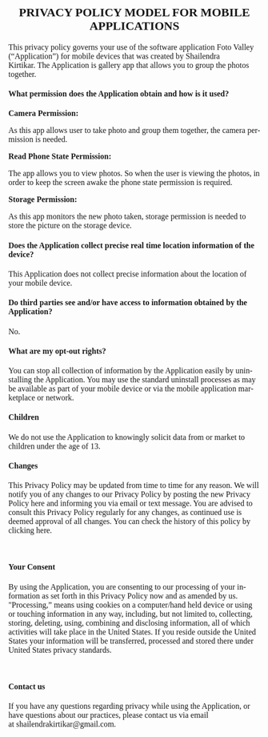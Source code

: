 <html xmlns:v="urn:schemas-microsoft-com:vml"
xmlns:o="urn:schemas-microsoft-com:office:office"
xmlns:w="urn:schemas-microsoft-com:office:word"
xmlns:m="http://schemas.microsoft.com/office/2004/12/omml"
xmlns="http://www.w3.org/TR/REC-html40">

<head>
<meta http-equiv=Content-Type content="text/html; charset=windows-1252">
<meta name=ProgId content=Word.Document>
<meta name=Generator content="Microsoft Word 15">
<meta name=Originator content="Microsoft Word 15">
<link rel=File-List href="mobile-privacy-policy_files/filelist.xml">
<!--[if gte mso 9]><xml>
 <o:DocumentProperties>
  <o:Author>shailendra kirtikar</o:Author>
  <o:LastAuthor>shailendra kirtikar</o:LastAuthor>
  <o:Revision>2</o:Revision>
  <o:TotalTime>66</o:TotalTime>
  <o:Created>2017-05-21T10:37:00Z</o:Created>
  <o:LastSaved>2017-05-21T10:37:00Z</o:LastSaved>
  <o:Pages>2</o:Pages>
  <o:Words>388</o:Words>
  <o:Characters>2213</o:Characters>
  <o:Lines>18</o:Lines>
  <o:Paragraphs>5</o:Paragraphs>
  <o:CharactersWithSpaces>2596</o:CharactersWithSpaces>
  <o:Version>15.00</o:Version>
 </o:DocumentProperties>
 <o:OfficeDocumentSettings>
  <o:TargetScreenSize>800x600</o:TargetScreenSize>
 </o:OfficeDocumentSettings>
</xml><![endif]-->
<link rel=themeData href="mobile-privacy-policy_files/themedata.thmx">
<link rel=colorSchemeMapping
href="mobile-privacy-policy_files/colorschememapping.xml">
<!--[if gte mso 9]><xml>
 <w:WordDocument>
  <w:GrammarState>Clean</w:GrammarState>
  <w:TrackMoves>false</w:TrackMoves>
  <w:TrackFormatting/>
  <w:ValidateAgainstSchemas/>
  <w:SaveIfXMLInvalid>false</w:SaveIfXMLInvalid>
  <w:IgnoreMixedContent>false</w:IgnoreMixedContent>
  <w:AlwaysShowPlaceholderText>false</w:AlwaysShowPlaceholderText>
  <w:DoNotPromoteQF/>
  <w:LidThemeOther>EN-IN</w:LidThemeOther>
  <w:LidThemeAsian>X-NONE</w:LidThemeAsian>
  <w:LidThemeComplexScript>MR</w:LidThemeComplexScript>
  <w:Compatibility>
   <w:BreakWrappedTables/>
   <w:SnapToGridInCell/>
   <w:WrapTextWithPunct/>
   <w:UseAsianBreakRules/>
   <w:UseWord2010TableStyleRules/>
   <w:DontGrowAutofit/>
   <w:DontUseIndentAsNumberingTabStop/>
   <w:FELineBreak11/>
   <w:WW11IndentRules/>
   <w:DontAutofitConstrainedTables/>
   <w:AutofitLikeWW11/>
   <w:HangulWidthLikeWW11/>
   <w:UseNormalStyleForList/>
   <w:DontVertAlignCellWithSp/>
   <w:DontBreakConstrainedForcedTables/>
   <w:DontVertAlignInTxbx/>
   <w:Word11KerningPairs/>
   <w:CachedColBalance/>
  </w:Compatibility>
  <w:DoNotOptimizeForBrowser/>
  <m:mathPr>
   <m:mathFont m:val="Cambria Math"/>
   <m:brkBin m:val="before"/>
   <m:brkBinSub m:val="&#45;-"/>
   <m:smallFrac m:val="off"/>
   <m:dispDef/>
   <m:lMargin m:val="0"/>
   <m:rMargin m:val="0"/>
   <m:defJc m:val="centerGroup"/>
   <m:wrapRight/>
   <m:intLim m:val="subSup"/>
   <m:naryLim m:val="undOvr"/>
  </m:mathPr></w:WordDocument>
</xml><![endif]--><!--[if gte mso 9]><xml>
 <w:LatentStyles DefLockedState="false" DefUnhideWhenUsed="false"
  DefSemiHidden="false" DefQFormat="false" DefPriority="99"
  LatentStyleCount="371">
  <w:LsdException Locked="false" QFormat="true" Name="Normal"/>
  <w:LsdException Locked="false" QFormat="true" Name="heading 1"/>
  <w:LsdException Locked="false" QFormat="true" Name="heading 2"/>
  <w:LsdException Locked="false" QFormat="true" Name="heading 3"/>
  <w:LsdException Locked="false" QFormat="true" Name="heading 4"/>
  <w:LsdException Locked="false" QFormat="true" Name="heading 5"/>
  <w:LsdException Locked="false" QFormat="true" Name="heading 6"/>
  <w:LsdException Locked="false" SemiHidden="true" UnhideWhenUsed="true"
   QFormat="true" Name="heading 7"/>
  <w:LsdException Locked="false" SemiHidden="true" UnhideWhenUsed="true"
   QFormat="true" Name="heading 8"/>
  <w:LsdException Locked="false" SemiHidden="true" UnhideWhenUsed="true"
   QFormat="true" Name="heading 9"/>
  <w:LsdException Locked="false" SemiHidden="true" UnhideWhenUsed="true"
   Name="index 1"/>
  <w:LsdException Locked="false" SemiHidden="true" UnhideWhenUsed="true"
   Name="index 2"/>
  <w:LsdException Locked="false" SemiHidden="true" UnhideWhenUsed="true"
   Name="index 3"/>
  <w:LsdException Locked="false" SemiHidden="true" UnhideWhenUsed="true"
   Name="index 4"/>
  <w:LsdException Locked="false" SemiHidden="true" UnhideWhenUsed="true"
   Name="index 5"/>
  <w:LsdException Locked="false" SemiHidden="true" UnhideWhenUsed="true"
   Name="index 6"/>
  <w:LsdException Locked="false" SemiHidden="true" UnhideWhenUsed="true"
   Name="index 7"/>
  <w:LsdException Locked="false" SemiHidden="true" UnhideWhenUsed="true"
   Name="index 8"/>
  <w:LsdException Locked="false" SemiHidden="true" UnhideWhenUsed="true"
   Name="index 9"/>
  <w:LsdException Locked="false" SemiHidden="true" UnhideWhenUsed="true"
   Name="toc 1"/>
  <w:LsdException Locked="false" SemiHidden="true" UnhideWhenUsed="true"
   Name="toc 2"/>
  <w:LsdException Locked="false" SemiHidden="true" UnhideWhenUsed="true"
   Name="toc 3"/>
  <w:LsdException Locked="false" SemiHidden="true" UnhideWhenUsed="true"
   Name="toc 4"/>
  <w:LsdException Locked="false" SemiHidden="true" UnhideWhenUsed="true"
   Name="toc 5"/>
  <w:LsdException Locked="false" SemiHidden="true" UnhideWhenUsed="true"
   Name="toc 6"/>
  <w:LsdException Locked="false" SemiHidden="true" UnhideWhenUsed="true"
   Name="toc 7"/>
  <w:LsdException Locked="false" SemiHidden="true" UnhideWhenUsed="true"
   Name="toc 8"/>
  <w:LsdException Locked="false" SemiHidden="true" UnhideWhenUsed="true"
   Name="toc 9"/>
  <w:LsdException Locked="false" SemiHidden="true" UnhideWhenUsed="true"
   Name="Normal Indent"/>
  <w:LsdException Locked="false" SemiHidden="true" UnhideWhenUsed="true"
   Name="footnote text"/>
  <w:LsdException Locked="false" SemiHidden="true" UnhideWhenUsed="true"
   Name="annotation text"/>
  <w:LsdException Locked="false" SemiHidden="true" UnhideWhenUsed="true"
   Name="header"/>
  <w:LsdException Locked="false" SemiHidden="true" UnhideWhenUsed="true"
   Name="footer"/>
  <w:LsdException Locked="false" SemiHidden="true" UnhideWhenUsed="true"
   Name="index heading"/>
  <w:LsdException Locked="false" SemiHidden="true" UnhideWhenUsed="true"
   QFormat="true" Name="caption"/>
  <w:LsdException Locked="false" SemiHidden="true" UnhideWhenUsed="true"
   Name="table of figures"/>
  <w:LsdException Locked="false" SemiHidden="true" UnhideWhenUsed="true"
   Name="envelope address"/>
  <w:LsdException Locked="false" SemiHidden="true" UnhideWhenUsed="true"
   Name="envelope return"/>
  <w:LsdException Locked="false" SemiHidden="true" UnhideWhenUsed="true"
   Name="footnote reference"/>
  <w:LsdException Locked="false" SemiHidden="true" UnhideWhenUsed="true"
   Name="annotation reference"/>
  <w:LsdException Locked="false" SemiHidden="true" UnhideWhenUsed="true"
   Name="line number"/>
  <w:LsdException Locked="false" SemiHidden="true" UnhideWhenUsed="true"
   Name="page number"/>
  <w:LsdException Locked="false" SemiHidden="true" UnhideWhenUsed="true"
   Name="endnote reference"/>
  <w:LsdException Locked="false" SemiHidden="true" UnhideWhenUsed="true"
   Name="endnote text"/>
  <w:LsdException Locked="false" SemiHidden="true" UnhideWhenUsed="true"
   Name="table of authorities"/>
  <w:LsdException Locked="false" SemiHidden="true" UnhideWhenUsed="true"
   Name="macro"/>
  <w:LsdException Locked="false" SemiHidden="true" UnhideWhenUsed="true"
   Name="toa heading"/>
  <w:LsdException Locked="false" SemiHidden="true" UnhideWhenUsed="true"
   Name="List"/>
  <w:LsdException Locked="false" SemiHidden="true" UnhideWhenUsed="true"
   Name="List Bullet"/>
  <w:LsdException Locked="false" SemiHidden="true" UnhideWhenUsed="true"
   Name="List Number"/>
  <w:LsdException Locked="false" SemiHidden="true" UnhideWhenUsed="true"
   Name="List 2"/>
  <w:LsdException Locked="false" SemiHidden="true" UnhideWhenUsed="true"
   Name="List 3"/>
  <w:LsdException Locked="false" SemiHidden="true" UnhideWhenUsed="true"
   Name="List 4"/>
  <w:LsdException Locked="false" SemiHidden="true" UnhideWhenUsed="true"
   Name="List 5"/>
  <w:LsdException Locked="false" SemiHidden="true" UnhideWhenUsed="true"
   Name="List Bullet 2"/>
  <w:LsdException Locked="false" SemiHidden="true" UnhideWhenUsed="true"
   Name="List Bullet 3"/>
  <w:LsdException Locked="false" SemiHidden="true" UnhideWhenUsed="true"
   Name="List Bullet 4"/>
  <w:LsdException Locked="false" SemiHidden="true" UnhideWhenUsed="true"
   Name="List Bullet 5"/>
  <w:LsdException Locked="false" SemiHidden="true" UnhideWhenUsed="true"
   Name="List Number 2"/>
  <w:LsdException Locked="false" SemiHidden="true" UnhideWhenUsed="true"
   Name="List Number 3"/>
  <w:LsdException Locked="false" SemiHidden="true" UnhideWhenUsed="true"
   Name="List Number 4"/>
  <w:LsdException Locked="false" SemiHidden="true" UnhideWhenUsed="true"
   Name="List Number 5"/>
  <w:LsdException Locked="false" QFormat="true" Name="Title"/>
  <w:LsdException Locked="false" SemiHidden="true" UnhideWhenUsed="true"
   Name="Closing"/>
  <w:LsdException Locked="false" SemiHidden="true" UnhideWhenUsed="true"
   Name="Signature"/>
  <w:LsdException Locked="false" Priority="0" SemiHidden="true"
   UnhideWhenUsed="true" Name="Default Paragraph Font"/>
  <w:LsdException Locked="false" SemiHidden="true" UnhideWhenUsed="true"
   Name="Body Text"/>
  <w:LsdException Locked="false" SemiHidden="true" UnhideWhenUsed="true"
   Name="Body Text Indent"/>
  <w:LsdException Locked="false" SemiHidden="true" UnhideWhenUsed="true"
   Name="List Continue"/>
  <w:LsdException Locked="false" SemiHidden="true" UnhideWhenUsed="true"
   Name="List Continue 2"/>
  <w:LsdException Locked="false" SemiHidden="true" UnhideWhenUsed="true"
   Name="List Continue 3"/>
  <w:LsdException Locked="false" SemiHidden="true" UnhideWhenUsed="true"
   Name="List Continue 4"/>
  <w:LsdException Locked="false" SemiHidden="true" UnhideWhenUsed="true"
   Name="List Continue 5"/>
  <w:LsdException Locked="false" SemiHidden="true" UnhideWhenUsed="true"
   Name="Message Header"/>
  <w:LsdException Locked="false" QFormat="true" Name="Subtitle"/>
  <w:LsdException Locked="false" SemiHidden="true" UnhideWhenUsed="true"
   Name="Salutation"/>
  <w:LsdException Locked="false" SemiHidden="true" UnhideWhenUsed="true"
   Name="Date"/>
  <w:LsdException Locked="false" SemiHidden="true" UnhideWhenUsed="true"
   Name="Body Text First Indent"/>
  <w:LsdException Locked="false" SemiHidden="true" UnhideWhenUsed="true"
   Name="Body Text First Indent 2"/>
  <w:LsdException Locked="false" SemiHidden="true" UnhideWhenUsed="true"
   Name="Note Heading"/>
  <w:LsdException Locked="false" SemiHidden="true" UnhideWhenUsed="true"
   Name="Body Text 2"/>
  <w:LsdException Locked="false" SemiHidden="true" UnhideWhenUsed="true"
   Name="Body Text 3"/>
  <w:LsdException Locked="false" SemiHidden="true" UnhideWhenUsed="true"
   Name="Body Text Indent 2"/>
  <w:LsdException Locked="false" SemiHidden="true" UnhideWhenUsed="true"
   Name="Body Text Indent 3"/>
  <w:LsdException Locked="false" SemiHidden="true" UnhideWhenUsed="true"
   Name="Block Text"/>
  <w:LsdException Locked="false" SemiHidden="true" UnhideWhenUsed="true"
   Name="Hyperlink"/>
  <w:LsdException Locked="false" SemiHidden="true" UnhideWhenUsed="true"
   Name="FollowedHyperlink"/>
  <w:LsdException Locked="false" QFormat="true" Name="Strong"/>
  <w:LsdException Locked="false" QFormat="true" Name="Emphasis"/>
  <w:LsdException Locked="false" SemiHidden="true" UnhideWhenUsed="true"
   Name="Document Map"/>
  <w:LsdException Locked="false" SemiHidden="true" UnhideWhenUsed="true"
   Name="Plain Text"/>
  <w:LsdException Locked="false" SemiHidden="true" UnhideWhenUsed="true"
   Name="E-mail Signature"/>
  <w:LsdException Locked="false" SemiHidden="true" UnhideWhenUsed="true"
   Name="HTML Top of Form"/>
  <w:LsdException Locked="false" SemiHidden="true" UnhideWhenUsed="true"
   Name="HTML Bottom of Form"/>
  <w:LsdException Locked="false" SemiHidden="true" UnhideWhenUsed="true"
   Name="Normal (Web)"/>
  <w:LsdException Locked="false" SemiHidden="true" UnhideWhenUsed="true"
   Name="HTML Acronym"/>
  <w:LsdException Locked="false" SemiHidden="true" UnhideWhenUsed="true"
   Name="HTML Address"/>
  <w:LsdException Locked="false" SemiHidden="true" UnhideWhenUsed="true"
   Name="HTML Cite"/>
  <w:LsdException Locked="false" SemiHidden="true" UnhideWhenUsed="true"
   Name="HTML Code"/>
  <w:LsdException Locked="false" SemiHidden="true" UnhideWhenUsed="true"
   Name="HTML Definition"/>
  <w:LsdException Locked="false" SemiHidden="true" UnhideWhenUsed="true"
   Name="HTML Keyboard"/>
  <w:LsdException Locked="false" SemiHidden="true" UnhideWhenUsed="true"
   Name="HTML Preformatted"/>
  <w:LsdException Locked="false" SemiHidden="true" UnhideWhenUsed="true"
   Name="HTML Sample"/>
  <w:LsdException Locked="false" SemiHidden="true" UnhideWhenUsed="true"
   Name="HTML Typewriter"/>
  <w:LsdException Locked="false" SemiHidden="true" UnhideWhenUsed="true"
   Name="HTML Variable"/>
  <w:LsdException Locked="false" SemiHidden="true" UnhideWhenUsed="true"
   Name="Normal Table"/>
  <w:LsdException Locked="false" SemiHidden="true" UnhideWhenUsed="true"
   Name="annotation subject"/>
  <w:LsdException Locked="false" SemiHidden="true" UnhideWhenUsed="true"
   Name="No List"/>
  <w:LsdException Locked="false" SemiHidden="true" UnhideWhenUsed="true"
   Name="Outline List 1"/>
  <w:LsdException Locked="false" SemiHidden="true" UnhideWhenUsed="true"
   Name="Outline List 2"/>
  <w:LsdException Locked="false" SemiHidden="true" UnhideWhenUsed="true"
   Name="Outline List 3"/>
  <w:LsdException Locked="false" SemiHidden="true" UnhideWhenUsed="true"
   Name="Table Simple 1"/>
  <w:LsdException Locked="false" SemiHidden="true" UnhideWhenUsed="true"
   Name="Table Simple 2"/>
  <w:LsdException Locked="false" SemiHidden="true" UnhideWhenUsed="true"
   Name="Table Simple 3"/>
  <w:LsdException Locked="false" SemiHidden="true" UnhideWhenUsed="true"
   Name="Table Classic 1"/>
  <w:LsdException Locked="false" SemiHidden="true" UnhideWhenUsed="true"
   Name="Table Classic 2"/>
  <w:LsdException Locked="false" SemiHidden="true" UnhideWhenUsed="true"
   Name="Table Classic 3"/>
  <w:LsdException Locked="false" SemiHidden="true" UnhideWhenUsed="true"
   Name="Table Classic 4"/>
  <w:LsdException Locked="false" SemiHidden="true" UnhideWhenUsed="true"
   Name="Table Colorful 1"/>
  <w:LsdException Locked="false" SemiHidden="true" UnhideWhenUsed="true"
   Name="Table Colorful 2"/>
  <w:LsdException Locked="false" SemiHidden="true" UnhideWhenUsed="true"
   Name="Table Colorful 3"/>
  <w:LsdException Locked="false" SemiHidden="true" UnhideWhenUsed="true"
   Name="Table Columns 1"/>
  <w:LsdException Locked="false" SemiHidden="true" UnhideWhenUsed="true"
   Name="Table Columns 2"/>
  <w:LsdException Locked="false" SemiHidden="true" UnhideWhenUsed="true"
   Name="Table Columns 3"/>
  <w:LsdException Locked="false" SemiHidden="true" UnhideWhenUsed="true"
   Name="Table Columns 4"/>
  <w:LsdException Locked="false" SemiHidden="true" UnhideWhenUsed="true"
   Name="Table Columns 5"/>
  <w:LsdException Locked="false" SemiHidden="true" UnhideWhenUsed="true"
   Name="Table Grid 1"/>
  <w:LsdException Locked="false" SemiHidden="true" UnhideWhenUsed="true"
   Name="Table Grid 2"/>
  <w:LsdException Locked="false" SemiHidden="true" UnhideWhenUsed="true"
   Name="Table Grid 3"/>
  <w:LsdException Locked="false" SemiHidden="true" UnhideWhenUsed="true"
   Name="Table Grid 4"/>
  <w:LsdException Locked="false" SemiHidden="true" UnhideWhenUsed="true"
   Name="Table Grid 5"/>
  <w:LsdException Locked="false" SemiHidden="true" UnhideWhenUsed="true"
   Name="Table Grid 6"/>
  <w:LsdException Locked="false" SemiHidden="true" UnhideWhenUsed="true"
   Name="Table Grid 7"/>
  <w:LsdException Locked="false" SemiHidden="true" UnhideWhenUsed="true"
   Name="Table Grid 8"/>
  <w:LsdException Locked="false" SemiHidden="true" UnhideWhenUsed="true"
   Name="Table List 1"/>
  <w:LsdException Locked="false" SemiHidden="true" UnhideWhenUsed="true"
   Name="Table List 2"/>
  <w:LsdException Locked="false" SemiHidden="true" UnhideWhenUsed="true"
   Name="Table List 3"/>
  <w:LsdException Locked="false" SemiHidden="true" UnhideWhenUsed="true"
   Name="Table List 4"/>
  <w:LsdException Locked="false" SemiHidden="true" UnhideWhenUsed="true"
   Name="Table List 5"/>
  <w:LsdException Locked="false" SemiHidden="true" UnhideWhenUsed="true"
   Name="Table List 6"/>
  <w:LsdException Locked="false" SemiHidden="true" UnhideWhenUsed="true"
   Name="Table List 7"/>
  <w:LsdException Locked="false" SemiHidden="true" UnhideWhenUsed="true"
   Name="Table List 8"/>
  <w:LsdException Locked="false" SemiHidden="true" UnhideWhenUsed="true"
   Name="Table 3D effects 1"/>
  <w:LsdException Locked="false" SemiHidden="true" UnhideWhenUsed="true"
   Name="Table 3D effects 2"/>
  <w:LsdException Locked="false" SemiHidden="true" UnhideWhenUsed="true"
   Name="Table 3D effects 3"/>
  <w:LsdException Locked="false" SemiHidden="true" UnhideWhenUsed="true"
   Name="Table Contemporary"/>
  <w:LsdException Locked="false" SemiHidden="true" UnhideWhenUsed="true"
   Name="Table Elegant"/>
  <w:LsdException Locked="false" SemiHidden="true" UnhideWhenUsed="true"
   Name="Table Professional"/>
  <w:LsdException Locked="false" SemiHidden="true" UnhideWhenUsed="true"
   Name="Table Subtle 1"/>
  <w:LsdException Locked="false" SemiHidden="true" UnhideWhenUsed="true"
   Name="Table Subtle 2"/>
  <w:LsdException Locked="false" SemiHidden="true" UnhideWhenUsed="true"
   Name="Table Web 1"/>
  <w:LsdException Locked="false" SemiHidden="true" UnhideWhenUsed="true"
   Name="Table Web 2"/>
  <w:LsdException Locked="false" SemiHidden="true" UnhideWhenUsed="true"
   Name="Table Web 3"/>
  <w:LsdException Locked="false" SemiHidden="true" UnhideWhenUsed="true"
   Name="Balloon Text"/>
  <w:LsdException Locked="false" SemiHidden="true" UnhideWhenUsed="true"
   Name="Table Grid"/>
  <w:LsdException Locked="false" SemiHidden="true" UnhideWhenUsed="true"
   Name="Table Theme"/>
  <w:LsdException Locked="false" SemiHidden="true" UnhideWhenUsed="true"
   Name="Placeholder Text"/>
  <w:LsdException Locked="false" QFormat="true" Name="No Spacing"/>
  <w:LsdException Locked="false" SemiHidden="true" UnhideWhenUsed="true"
   Name="Revision"/>
  <w:LsdException Locked="false" QFormat="true" Name="List Paragraph"/>
  <w:LsdException Locked="false" QFormat="true" Name="Quote"/>
  <w:LsdException Locked="false" QFormat="true" Name="Intense Quote"/>
  <w:LsdException Locked="false" QFormat="true" Name="Subtle Emphasis"/>
  <w:LsdException Locked="false" QFormat="true" Name="Intense Emphasis"/>
  <w:LsdException Locked="false" QFormat="true" Name="Subtle Reference"/>
  <w:LsdException Locked="false" QFormat="true" Name="Intense Reference"/>
  <w:LsdException Locked="false" QFormat="true" Name="Book Title"/>
  <w:LsdException Locked="false" SemiHidden="true" UnhideWhenUsed="true"
   Name="Bibliography"/>
  <w:LsdException Locked="false" SemiHidden="true" UnhideWhenUsed="true"
   QFormat="true" Name="TOC Heading"/>
  <w:LsdException Locked="false" Priority="41" Name="Plain Table 1"/>
  <w:LsdException Locked="false" Priority="42" Name="Plain Table 2"/>
  <w:LsdException Locked="false" Priority="43" Name="Plain Table 3"/>
  <w:LsdException Locked="false" Priority="44" Name="Plain Table 4"/>
  <w:LsdException Locked="false" Priority="45" Name="Plain Table 5"/>
  <w:LsdException Locked="false" Priority="40" Name="Grid Table Light"/>
  <w:LsdException Locked="false" Priority="46" Name="Grid Table 1 Light"/>
  <w:LsdException Locked="false" Priority="47" Name="Grid Table 2"/>
  <w:LsdException Locked="false" Priority="48" Name="Grid Table 3"/>
  <w:LsdException Locked="false" Priority="49" Name="Grid Table 4"/>
  <w:LsdException Locked="false" Priority="50" Name="Grid Table 5 Dark"/>
  <w:LsdException Locked="false" Priority="51" Name="Grid Table 6 Colorful"/>
  <w:LsdException Locked="false" Priority="52" Name="Grid Table 7 Colorful"/>
  <w:LsdException Locked="false" Priority="46"
   Name="Grid Table 1 Light Accent 1"/>
  <w:LsdException Locked="false" Priority="47" Name="Grid Table 2 Accent 1"/>
  <w:LsdException Locked="false" Priority="48" Name="Grid Table 3 Accent 1"/>
  <w:LsdException Locked="false" Priority="49" Name="Grid Table 4 Accent 1"/>
  <w:LsdException Locked="false" Priority="50" Name="Grid Table 5 Dark Accent 1"/>
  <w:LsdException Locked="false" Priority="51"
   Name="Grid Table 6 Colorful Accent 1"/>
  <w:LsdException Locked="false" Priority="52"
   Name="Grid Table 7 Colorful Accent 1"/>
  <w:LsdException Locked="false" Priority="46"
   Name="Grid Table 1 Light Accent 2"/>
  <w:LsdException Locked="false" Priority="47" Name="Grid Table 2 Accent 2"/>
  <w:LsdException Locked="false" Priority="48" Name="Grid Table 3 Accent 2"/>
  <w:LsdException Locked="false" Priority="49" Name="Grid Table 4 Accent 2"/>
  <w:LsdException Locked="false" Priority="50" Name="Grid Table 5 Dark Accent 2"/>
  <w:LsdException Locked="false" Priority="51"
   Name="Grid Table 6 Colorful Accent 2"/>
  <w:LsdException Locked="false" Priority="52"
   Name="Grid Table 7 Colorful Accent 2"/>
  <w:LsdException Locked="false" Priority="46"
   Name="Grid Table 1 Light Accent 3"/>
  <w:LsdException Locked="false" Priority="47" Name="Grid Table 2 Accent 3"/>
  <w:LsdException Locked="false" Priority="48" Name="Grid Table 3 Accent 3"/>
  <w:LsdException Locked="false" Priority="49" Name="Grid Table 4 Accent 3"/>
  <w:LsdException Locked="false" Priority="50" Name="Grid Table 5 Dark Accent 3"/>
  <w:LsdException Locked="false" Priority="51"
   Name="Grid Table 6 Colorful Accent 3"/>
  <w:LsdException Locked="false" Priority="52"
   Name="Grid Table 7 Colorful Accent 3"/>
  <w:LsdException Locked="false" Priority="46"
   Name="Grid Table 1 Light Accent 4"/>
  <w:LsdException Locked="false" Priority="47" Name="Grid Table 2 Accent 4"/>
  <w:LsdException Locked="false" Priority="48" Name="Grid Table 3 Accent 4"/>
  <w:LsdException Locked="false" Priority="49" Name="Grid Table 4 Accent 4"/>
  <w:LsdException Locked="false" Priority="50" Name="Grid Table 5 Dark Accent 4"/>
  <w:LsdException Locked="false" Priority="51"
   Name="Grid Table 6 Colorful Accent 4"/>
  <w:LsdException Locked="false" Priority="52"
   Name="Grid Table 7 Colorful Accent 4"/>
  <w:LsdException Locked="false" Priority="46"
   Name="Grid Table 1 Light Accent 5"/>
  <w:LsdException Locked="false" Priority="47" Name="Grid Table 2 Accent 5"/>
  <w:LsdException Locked="false" Priority="48" Name="Grid Table 3 Accent 5"/>
  <w:LsdException Locked="false" Priority="49" Name="Grid Table 4 Accent 5"/>
  <w:LsdException Locked="false" Priority="50" Name="Grid Table 5 Dark Accent 5"/>
  <w:LsdException Locked="false" Priority="51"
   Name="Grid Table 6 Colorful Accent 5"/>
  <w:LsdException Locked="false" Priority="52"
   Name="Grid Table 7 Colorful Accent 5"/>
  <w:LsdException Locked="false" Priority="46"
   Name="Grid Table 1 Light Accent 6"/>
  <w:LsdException Locked="false" Priority="47" Name="Grid Table 2 Accent 6"/>
  <w:LsdException Locked="false" Priority="48" Name="Grid Table 3 Accent 6"/>
  <w:LsdException Locked="false" Priority="49" Name="Grid Table 4 Accent 6"/>
  <w:LsdException Locked="false" Priority="50" Name="Grid Table 5 Dark Accent 6"/>
  <w:LsdException Locked="false" Priority="51"
   Name="Grid Table 6 Colorful Accent 6"/>
  <w:LsdException Locked="false" Priority="52"
   Name="Grid Table 7 Colorful Accent 6"/>
  <w:LsdException Locked="false" Priority="46" Name="List Table 1 Light"/>
  <w:LsdException Locked="false" Priority="47" Name="List Table 2"/>
  <w:LsdException Locked="false" Priority="48" Name="List Table 3"/>
  <w:LsdException Locked="false" Priority="49" Name="List Table 4"/>
  <w:LsdException Locked="false" Priority="50" Name="List Table 5 Dark"/>
  <w:LsdException Locked="false" Priority="51" Name="List Table 6 Colorful"/>
  <w:LsdException Locked="false" Priority="52" Name="List Table 7 Colorful"/>
  <w:LsdException Locked="false" Priority="46"
   Name="List Table 1 Light Accent 1"/>
  <w:LsdException Locked="false" Priority="47" Name="List Table 2 Accent 1"/>
  <w:LsdException Locked="false" Priority="48" Name="List Table 3 Accent 1"/>
  <w:LsdException Locked="false" Priority="49" Name="List Table 4 Accent 1"/>
  <w:LsdException Locked="false" Priority="50" Name="List Table 5 Dark Accent 1"/>
  <w:LsdException Locked="false" Priority="51"
   Name="List Table 6 Colorful Accent 1"/>
  <w:LsdException Locked="false" Priority="52"
   Name="List Table 7 Colorful Accent 1"/>
  <w:LsdException Locked="false" Priority="46"
   Name="List Table 1 Light Accent 2"/>
  <w:LsdException Locked="false" Priority="47" Name="List Table 2 Accent 2"/>
  <w:LsdException Locked="false" Priority="48" Name="List Table 3 Accent 2"/>
  <w:LsdException Locked="false" Priority="49" Name="List Table 4 Accent 2"/>
  <w:LsdException Locked="false" Priority="50" Name="List Table 5 Dark Accent 2"/>
  <w:LsdException Locked="false" Priority="51"
   Name="List Table 6 Colorful Accent 2"/>
  <w:LsdException Locked="false" Priority="52"
   Name="List Table 7 Colorful Accent 2"/>
  <w:LsdException Locked="false" Priority="46"
   Name="List Table 1 Light Accent 3"/>
  <w:LsdException Locked="false" Priority="47" Name="List Table 2 Accent 3"/>
  <w:LsdException Locked="false" Priority="48" Name="List Table 3 Accent 3"/>
  <w:LsdException Locked="false" Priority="49" Name="List Table 4 Accent 3"/>
  <w:LsdException Locked="false" Priority="50" Name="List Table 5 Dark Accent 3"/>
  <w:LsdException Locked="false" Priority="51"
   Name="List Table 6 Colorful Accent 3"/>
  <w:LsdException Locked="false" Priority="52"
   Name="List Table 7 Colorful Accent 3"/>
  <w:LsdException Locked="false" Priority="46"
   Name="List Table 1 Light Accent 4"/>
  <w:LsdException Locked="false" Priority="47" Name="List Table 2 Accent 4"/>
  <w:LsdException Locked="false" Priority="48" Name="List Table 3 Accent 4"/>
  <w:LsdException Locked="false" Priority="49" Name="List Table 4 Accent 4"/>
  <w:LsdException Locked="false" Priority="50" Name="List Table 5 Dark Accent 4"/>
  <w:LsdException Locked="false" Priority="51"
   Name="List Table 6 Colorful Accent 4"/>
  <w:LsdException Locked="false" Priority="52"
   Name="List Table 7 Colorful Accent 4"/>
  <w:LsdException Locked="false" Priority="46"
   Name="List Table 1 Light Accent 5"/>
  <w:LsdException Locked="false" Priority="47" Name="List Table 2 Accent 5"/>
  <w:LsdException Locked="false" Priority="48" Name="List Table 3 Accent 5"/>
  <w:LsdException Locked="false" Priority="49" Name="List Table 4 Accent 5"/>
  <w:LsdException Locked="false" Priority="50" Name="List Table 5 Dark Accent 5"/>
  <w:LsdException Locked="false" Priority="51"
   Name="List Table 6 Colorful Accent 5"/>
  <w:LsdException Locked="false" Priority="52"
   Name="List Table 7 Colorful Accent 5"/>
  <w:LsdException Locked="false" Priority="46"
   Name="List Table 1 Light Accent 6"/>
  <w:LsdException Locked="false" Priority="47" Name="List Table 2 Accent 6"/>
  <w:LsdException Locked="false" Priority="48" Name="List Table 3 Accent 6"/>
  <w:LsdException Locked="false" Priority="49" Name="List Table 4 Accent 6"/>
  <w:LsdException Locked="false" Priority="50" Name="List Table 5 Dark Accent 6"/>
  <w:LsdException Locked="false" Priority="51"
   Name="List Table 6 Colorful Accent 6"/>
  <w:LsdException Locked="false" Priority="52"
   Name="List Table 7 Colorful Accent 6"/>
 </w:LatentStyles>
</xml><![endif]-->
<style>
<!--
 /* Font Definitions */
 @font-face
	{font-family:Wingdings;
	panose-1:5 0 0 0 0 0 0 0 0 0;
	mso-font-charset:2;
	mso-generic-font-family:auto;
	mso-font-pitch:variable;
	mso-font-signature:0 268435456 0 0 -2147483648 0;}
@font-face
	{font-family:"Cambria Math";
	panose-1:2 4 5 3 5 4 6 3 2 4;
	mso-font-charset:0;
	mso-generic-font-family:roman;
	mso-font-pitch:variable;
	mso-font-signature:-536870145 1107305727 0 0 415 0;}
 /* Style Definitions */
 p.MsoNormal, li.MsoNormal, div.MsoNormal
	{mso-style-unhide:no;
	mso-style-qformat:yes;
	mso-style-parent:"";
	margin:0cm;
	margin-bottom:.0001pt;
	mso-pagination:widow-orphan;
	font-size:12.0pt;
	font-family:"Times New Roman",serif;
	mso-fareast-font-family:"Times New Roman";}
h1
	{mso-style-unhide:no;
	mso-style-qformat:yes;
	mso-style-next:Normal;
	margin-top:12.0pt;
	margin-right:0cm;
	margin-bottom:3.0pt;
	margin-left:0cm;
	mso-pagination:widow-orphan;
	page-break-after:avoid;
	mso-outline-level:1;
	font-size:24.0pt;
	font-family:"Times New Roman",serif;
	mso-font-kerning:16.0pt;}
h2
	{mso-style-unhide:no;
	mso-style-qformat:yes;
	mso-style-next:Normal;
	margin-top:12.0pt;
	margin-right:0cm;
	margin-bottom:3.0pt;
	margin-left:0cm;
	mso-pagination:widow-orphan;
	page-break-after:avoid;
	mso-outline-level:2;
	font-size:18.0pt;
	font-family:"Times New Roman",serif;
	mso-bidi-font-style:italic;}
h3
	{mso-style-unhide:no;
	mso-style-qformat:yes;
	mso-style-next:Normal;
	margin-top:12.0pt;
	margin-right:0cm;
	margin-bottom:3.0pt;
	margin-left:0cm;
	mso-pagination:widow-orphan;
	page-break-after:avoid;
	mso-outline-level:3;
	font-size:14.0pt;
	font-family:"Times New Roman",serif;}
h4
	{mso-style-unhide:no;
	mso-style-qformat:yes;
	mso-style-next:Normal;
	margin-top:12.0pt;
	margin-right:0cm;
	margin-bottom:3.0pt;
	margin-left:0cm;
	mso-pagination:widow-orphan;
	page-break-after:avoid;
	mso-outline-level:4;
	font-size:12.0pt;
	font-family:"Times New Roman",serif;}
h5
	{mso-style-unhide:no;
	mso-style-qformat:yes;
	mso-style-next:Normal;
	margin-top:12.0pt;
	margin-right:0cm;
	margin-bottom:3.0pt;
	margin-left:0cm;
	mso-pagination:widow-orphan;
	mso-outline-level:5;
	font-size:10.0pt;
	font-family:"Times New Roman",serif;
	mso-bidi-font-style:italic;}
h6
	{mso-style-unhide:no;
	mso-style-qformat:yes;
	mso-style-next:Normal;
	margin-top:12.0pt;
	margin-right:0cm;
	margin-bottom:3.0pt;
	margin-left:0cm;
	mso-pagination:widow-orphan;
	mso-outline-level:6;
	font-size:8.0pt;
	font-family:"Times New Roman",serif;}
@page WordSection1
	{size:612.0pt 792.0pt;
	margin:72.0pt 72.0pt 72.0pt 72.0pt;
	mso-header-margin:36.0pt;
	mso-footer-margin:36.0pt;
	mso-paper-source:0;}
div.WordSection1
	{page:WordSection1;}
 /* List Definitions */
 @list l0
	{mso-list-id:1;
	mso-list-type:hybrid;
	mso-list-template-ids:1;}
@list l0:level1
	{mso-level-number-format:bullet;
	mso-level-text:\F0B7;
	mso-level-tab-stop:none;
	mso-level-number-position:left;
	text-indent:-18.0pt;
	mso-ascii-font-family:Symbol;
	mso-hansi-font-family:Symbol;}
@list l0:level2
	{mso-level-number-format:bullet;
	mso-level-text:o;
	mso-level-tab-stop:72.0pt;
	mso-level-number-position:left;
	text-indent:-18.0pt;
	mso-ascii-font-family:"Courier New";
	mso-hansi-font-family:"Courier New";}
@list l0:level3
	{mso-level-number-format:bullet;
	mso-level-text:\F0A7;
	mso-level-tab-stop:108.0pt;
	mso-level-number-position:left;
	text-indent:-18.0pt;
	mso-ascii-font-family:Wingdings;
	mso-hansi-font-family:Wingdings;}
@list l0:level4
	{mso-level-number-format:bullet;
	mso-level-text:\F0B7;
	mso-level-tab-stop:144.0pt;
	mso-level-number-position:left;
	text-indent:-18.0pt;
	mso-ascii-font-family:Symbol;
	mso-hansi-font-family:Symbol;}
@list l0:level5
	{mso-level-number-format:bullet;
	mso-level-text:o;
	mso-level-tab-stop:180.0pt;
	mso-level-number-position:left;
	text-indent:-18.0pt;
	mso-ascii-font-family:"Courier New";
	mso-hansi-font-family:"Courier New";}
@list l0:level6
	{mso-level-number-format:bullet;
	mso-level-text:\F0A7;
	mso-level-tab-stop:216.0pt;
	mso-level-number-position:left;
	text-indent:-18.0pt;
	mso-ascii-font-family:Wingdings;
	mso-hansi-font-family:Wingdings;}
@list l0:level7
	{mso-level-number-format:bullet;
	mso-level-text:\F0B7;
	mso-level-tab-stop:252.0pt;
	mso-level-number-position:left;
	text-indent:-18.0pt;
	mso-ascii-font-family:Symbol;
	mso-hansi-font-family:Symbol;}
@list l0:level8
	{mso-level-number-format:bullet;
	mso-level-text:o;
	mso-level-tab-stop:288.0pt;
	mso-level-number-position:left;
	text-indent:-18.0pt;
	mso-ascii-font-family:"Courier New";
	mso-hansi-font-family:"Courier New";}
@list l0:level9
	{mso-level-number-format:bullet;
	mso-level-text:\F0A7;
	mso-level-tab-stop:324.0pt;
	mso-level-number-position:left;
	text-indent:-18.0pt;
	mso-ascii-font-family:Wingdings;
	mso-hansi-font-family:Wingdings;}
ol
	{margin-bottom:0cm;}
ul
	{margin-bottom:0cm;}
-->
</style>
<!--[if gte mso 10]>
<style>
 /* Style Definitions */
 table.MsoNormalTable
	{mso-style-name:"Table Normal";
	mso-tstyle-rowband-size:0;
	mso-tstyle-colband-size:0;
	mso-style-noshow:yes;
	mso-style-priority:99;
	mso-style-parent:"";
	mso-padding-alt:0cm 5.4pt 0cm 5.4pt;
	mso-para-margin:0cm;
	mso-para-margin-bottom:.0001pt;
	mso-pagination:widow-orphan;
	font-size:10.0pt;
	font-family:"Times New Roman",serif;}
</style>
<![endif]--><!--[if gte mso 9]><xml>
 <o:shapedefaults v:ext="edit" spidmax="1026"/>
</xml><![endif]--><!--[if gte mso 9]><xml>
 <o:shapelayout v:ext="edit">
  <o:idmap v:ext="edit" data="1"/>
 </o:shapelayout></xml><![endif]-->
</head>

<body lang=EN-IN style='tab-interval:36.0pt'>

<div class=WordSection1>

<h2 align=center style='margin-top:0cm;margin-right:0cm;margin-bottom:14.95pt;
margin-left:0cm;text-align:center;page-break-after:auto'><span lang=en-IN
style='mso-ansi-language:#0400;mso-fareast-language:#0400;mso-bidi-language:
#0400;mso-bidi-font-style:normal'>PRIVACY POLICY MODEL FOR MOBILE APPLICATIONS</span><span
lang=en-IN style='mso-ansi-language:#0400;mso-fareast-language:#0400;
mso-bidi-language:#0400'><o:p></o:p></span></h2>

<p class=MsoNormal style='margin-top:12.0pt;margin-right:0cm;margin-bottom:
12.0pt;margin-left:0cm'><span lang=en-IN style='mso-ansi-language:#0400;
mso-fareast-language:#0400;mso-bidi-language:#0400'>This privacy policy governs
your use of the software application Foto Valley (“Application”) for mobile
devices that was created by&nbsp;</span><span style='mso-fareast-language:#0400;
mso-bidi-language:#0400'>Shailendra Kirtikar</span><span lang=en-IN
style='mso-ansi-language:#0400;mso-fareast-language:#0400;mso-bidi-language:
#0400'>.&nbsp;The Application is&nbsp;gallery app that allows you to group the
photos together.<o:p></o:p></span></p>

<h4 style='margin-top:15.95pt;margin-right:0cm;margin-bottom:15.95pt;
margin-left:0cm;page-break-after:auto'><span lang=en-IN style='mso-ansi-language:
#0400;mso-fareast-language:#0400;mso-bidi-language:#0400'>What permission does
the Application obtain and how is it used?<o:p></o:p></span></h4>

<p class=MsoNormal style='margin-top:12.0pt;margin-right:0cm;margin-bottom:
12.0pt;margin-left:0cm'><b><span style='mso-fareast-language:#0400;mso-bidi-language:
#0400'>Camera Permission:</span></b><span lang=en-IN style='mso-ansi-language:
#0400;mso-fareast-language:#0400;mso-bidi-language:#0400'><o:p></o:p></span></p>

<p class=MsoNormal style='margin-top:12.0pt;margin-right:0cm;margin-bottom:
12.0pt;margin-left:0cm'><span style='mso-fareast-language:#0400;mso-bidi-language:
#0400'>As this app allows user to take photo and group them together, the
camera permission is needed.<o:p></o:p></span></p>

<p class=MsoNormal style='margin-top:12.0pt;margin-right:0cm;margin-bottom:
12.0pt;margin-left:0cm'><b><span style='mso-fareast-language:#0400;mso-bidi-language:
#0400'>Read Phone State Permission:</span></b><span lang=en-IN
style='mso-ansi-language:#0400;mso-fareast-language:#0400;mso-bidi-language:
#0400'><o:p></o:p></span></p>

<p class=MsoNormal style='margin-top:12.0pt;margin-right:0cm;margin-bottom:
12.0pt;margin-left:0cm'><span style='mso-fareast-language:#0400;mso-bidi-language:
#0400'>The app allows you to view photos. So when the user is viewing the
photos, in order to keep the screen awake the phone state permission is
required.<o:p></o:p></span></p>

<p class=MsoNormal style='margin-top:12.0pt;margin-right:0cm;margin-bottom:
12.0pt;margin-left:0cm'><b><span style='mso-fareast-language:#0400;mso-bidi-language:
#0400'>Storage Permission:<o:p></o:p></span></b></p>

<p class=MsoNormal style='margin-top:12.0pt;margin-right:0cm;margin-bottom:
12.0pt;margin-left:0cm'><span style='mso-fareast-language:#0400;mso-bidi-language:
#0400'>As this app monitors the new photo taken, storage permission is needed
to store the picture on the storage device.<o:p></o:p></span></p>

<h4 style='margin-top:15.95pt;margin-right:0cm;margin-bottom:15.95pt;
margin-left:0cm;page-break-after:auto'><span lang=en-IN style='mso-ansi-language:
#0400;mso-fareast-language:#0400;mso-bidi-language:#0400'>Does the Application
collect precise real time location information of the device?<o:p></o:p></span></h4>

<p class=MsoNormal style='margin-top:12.0pt;margin-right:0cm;margin-bottom:
12.0pt;margin-left:0cm'><span lang=en-IN style='mso-ansi-language:#0400;
mso-fareast-language:#0400;mso-bidi-language:#0400'>This Application does not
collect precise information about the location of your mobile device.&nbsp;<o:p></o:p></span></p>

<h4 style='margin-top:15.95pt;margin-right:0cm;margin-bottom:15.95pt;
margin-left:0cm;page-break-after:auto'><span lang=en-IN style='mso-ansi-language:
#0400;mso-fareast-language:#0400;mso-bidi-language:#0400'>Do third parties see
and/or have access to information obtained by the Application?<o:p></o:p></span></h4>

<p class=MsoNormal><span style='mso-fareast-language:#0400;mso-bidi-language:
#0400'>No.<o:p></o:p></span></p>

<h4 style='margin-top:15.95pt;margin-right:0cm;margin-bottom:15.95pt;
margin-left:0cm;page-break-after:auto'><span lang=en-IN style='mso-ansi-language:
#0400;mso-fareast-language:#0400;mso-bidi-language:#0400'>What are my opt-out
rights?<o:p></o:p></span></h4>

<p class=MsoNormal style='margin-top:12.0pt;margin-right:0cm;margin-bottom:
12.0pt;margin-left:0cm'><span lang=en-IN style='mso-ansi-language:#0400;
mso-fareast-language:#0400;mso-bidi-language:#0400'>You can stop all collection
of information by the Application easily by uninstalling the Application. You
may use the standard uninstall processes as may be available as part of your
mobile device or via the mobile application marketplace or network.&nbsp;<o:p></o:p></span></p>

<h4 style='margin-top:15.95pt;margin-right:0cm;margin-bottom:15.95pt;
margin-left:0cm;page-break-after:auto'><span lang=en-IN style='mso-ansi-language:
#0400;mso-fareast-language:#0400;mso-bidi-language:#0400'>Children<o:p></o:p></span></h4>

<p class=MsoNormal style='margin-top:12.0pt;margin-right:0cm;margin-bottom:
12.0pt;margin-left:0cm'><span lang=en-IN style='mso-ansi-language:#0400;
mso-fareast-language:#0400;mso-bidi-language:#0400'>We do not use the
Application to knowingly solicit data from or market to children under the age
of 13. <o:p></o:p></span></p>

<h4 style='margin-top:15.95pt;margin-right:0cm;margin-bottom:15.95pt;
margin-left:0cm;page-break-after:auto'><span lang=en-IN style='mso-ansi-language:
#0400;mso-fareast-language:#0400;mso-bidi-language:#0400'>Changes<o:p></o:p></span></h4>

<p class=MsoNormal style='margin-top:12.0pt;margin-right:0cm;margin-bottom:
12.0pt;margin-left:0cm'><span lang=en-IN style='mso-ansi-language:#0400;
mso-fareast-language:#0400;mso-bidi-language:#0400'>This Privacy Policy may be
updated from time to time for any reason. We will notify you of any changes to
our Privacy Policy by posting the new Privacy
Policy&nbsp;here&nbsp;and&nbsp;informing you via email or text message. You are
advised to consult this Privacy Policy regularly for any changes, as continued
use is deemed approval of all changes. You can check the history of this policy
by clicking here.<o:p></o:p></span></p>

<p class=MsoNormal style='margin-top:12.0pt;margin-right:0cm;margin-bottom:
12.0pt;margin-left:0cm'><span lang=en-IN style='mso-ansi-language:#0400;
mso-fareast-language:#0400;mso-bidi-language:#0400'>&nbsp;<o:p></o:p></span></p>

<h4 style='margin-top:15.95pt;margin-right:0cm;margin-bottom:15.95pt;
margin-left:0cm;page-break-after:auto'><span lang=en-IN style='mso-ansi-language:
#0400;mso-fareast-language:#0400;mso-bidi-language:#0400'>Your Consent<o:p></o:p></span></h4>

<p class=MsoNormal style='margin-top:12.0pt;margin-right:0cm;margin-bottom:
12.0pt;margin-left:0cm'><span lang=en-IN style='mso-ansi-language:#0400;
mso-fareast-language:#0400;mso-bidi-language:#0400'>By using the Application,
you are consenting to our processing of your information as set forth in this
Privacy Policy now and as amended by us. &quot;Processing,” means using cookies
on a computer/hand held device or using or touching information in any way,
including, but not limited to, collecting, storing, deleting, using, combining
and disclosing information, all of which activities will take place in the
United States. If you reside outside the United States&nbsp;your information
will be transferred, processed and stored there under United
States&nbsp;privacy standards.&nbsp;<o:p></o:p></span></p>

<p class=MsoNormal style='margin-top:12.0pt;margin-right:0cm;margin-bottom:
12.0pt;margin-left:0cm'><span lang=en-IN style='mso-ansi-language:#0400;
mso-fareast-language:#0400;mso-bidi-language:#0400'>&nbsp;<o:p></o:p></span></p>

<h4 style='margin-top:15.95pt;margin-right:0cm;margin-bottom:15.95pt;
margin-left:0cm;page-break-after:auto'><span lang=en-IN style='mso-ansi-language:
#0400;mso-fareast-language:#0400;mso-bidi-language:#0400'>Contact us<o:p></o:p></span></h4>

<p class=MsoNormal style='margin-top:12.0pt;margin-right:0cm;margin-bottom:
12.0pt;margin-left:0cm'><span lang=en-IN style='mso-ansi-language:#0400;
mso-fareast-language:#0400;mso-bidi-language:#0400'>If you have any questions
regarding privacy while using the Application, or have questions about our
practices, please contact us via email at&nbsp;</span><span style='mso-fareast-language:
#0400;mso-bidi-language:#0400'>shailendrakirtikar@gmail</span><span lang=en-IN
style='mso-ansi-language:#0400;mso-fareast-language:#0400;mso-bidi-language:
#0400'>.com.<o:p></o:p></span></p>

</div>

</body>

</html>

